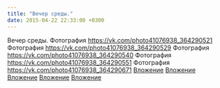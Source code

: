 ```yaml
---
title: "Вечер среды."
date: 2015-04-22 22:33:00 +0300
---
```


Вечер среды.
Фотография
<a class="vk-attach" href="https://vk.com/photo41076938_364290521">https://vk.com/photo41076938_364290521</a>
Фотография
<a class="vk-attach" href="https://vk.com/photo41076938_364290529">https://vk.com/photo41076938_364290529</a>
Фотография
<a class="vk-attach" href="https://vk.com/photo41076938_364290540">https://vk.com/photo41076938_364290540</a>
Фотография
<a class="vk-attach" href="https://vk.com/photo41076938_364290551">https://vk.com/photo41076938_364290551</a>
Фотография
<a class="vk-attach" href="https://vk.com/photo41076938_364290671">https://vk.com/photo41076938_364290671</a>
<a class="vk-attach" href="https://vk.com/photo41076938_364290521">Вложение</a>
<a class="vk-attach" href="https://vk.com/photo41076938_364290529">Вложение</a>
<a class="vk-attach" href="https://vk.com/photo41076938_364290540">Вложение</a>
<a class="vk-attach" href="https://vk.com/photo41076938_364290551">Вложение</a>
<a class="vk-attach" href="https://vk.com/photo41076938_364290671">Вложение</a>
